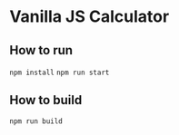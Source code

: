 #  Vanilla JS Calculator

## How to run
```npm install```
```npm run start```
## How to build
```npm run build```
